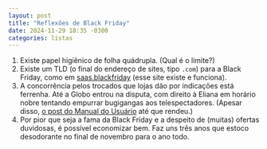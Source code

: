 ```yaml
---
layout: post
title: "Reflexões de Black Friday"
date: 2024-11-29 18:35 -0300
categories: listas
---
```

1. Existe papel higiênico de folha quádrupla. (Qual é o limite?)
2. Existe um TLD (o final do endereço de sites, tipo `.com`) para a Black Friday, como em [saas.blackfriday](https://saas.blackfriday) (esse site existe e funciona).
3. A concorrência pelos trocados que lojas dão por indicações está ferrenha. Até a Globo entrou na disputa, com direito à Eliana em horário nobre tentando empurrar bugigangas aos telespectadores. (Apesar disso, [o post do Manual do Usuário](https://manualdousuario.net/ofertas-black-friday-2024/) até que rendeu.)
4. Por pior que seja a fama da Black Friday e a despeito de (muitas) ofertas duvidosas, é possível economizar bem. Faz uns três anos que estoco desodorante no final de novembro para o ano todo.